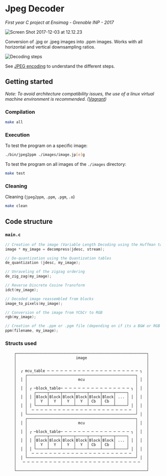 # Jpeg Decoder

*First year C project at Ensimag - Grenoble INP - 2017*

![Screen Shot 2017-12-03 at 12.12.23](https://i.imgur.com/08F1EoC.jpg)

Conversion of .jpg or .jpeg images into .ppm images.
Works with all horizontal and vertical downsampling ratios.


![Decoding steps](https://i.imgur.com/ieIiYRy.png)

See [JPEG encoding](https://en.wikipedia.org/wiki/JPEG#Encoding) to understand the different steps.

## Getting started

*Note: To avoid architecture compatibility issues, the use of a linux virtual machine environment is recommended. ([Vagrant](https://www.vagrantup.com/downloads.html))*

### Compilation

```sh
make all
```

### Execution

To test the program on a specific image:

```sh
./bin/jpeg2ppm ./images/image.jp[e]g
```

To test the program on all images of the `./images` directory:

```sh
make test
```

### Cleaning

Cleaning (`jpeg2ppm`, `.ppm`, `.pgm`, `.o`)
```sh
make clean
```

## Code structure

### `main.c`

```c
// Creation of the image (Variable Length Decoding using the Huffman tables)
image * my_image = decompress(jdesc, stream);

// De-quantization using the Quantization tables
de_quantization (jdesc, my_image);

// Unraveling of the zigzag ordering
de_zig_zag(my_image);

// Reverse Discrete Cosine Transform
idct(my_image);

// Decoded image reassembled from blocks
image_to_pixels(my_image);

// Conversion of the image from YCbCr to RGB
rgb(my_image);

// Creation of the .ppm or .pgm file (depending on if its a B&W or RGB image)
ppm(filename, my_image);
```

### Structs used
```
    ┌───────────────────────────────────────────────────────────┐
    │                           image                           │
    │                                                           │
    │                                                           │
    │  ┌ mcu_table ─ ─ ─ ─ ─ ─ ─ ─ ─ ─ ─ ─ ─ ─ ─ ─ ─ ─ ─ ─ ─ ┐  │
    │    ┌─────────────────────────────────────────────────┐    │
    │  │ │                       mcu                       │ │  │
    │    │                                                 │    │
    │  │ │ ┌ ─block_table─ ─ ─ ─ ─ ─ ─ ─ ─ ─ ─ ─ ─ ─ ─ ─ ┐ │ │  │
    │    │   ┌─────┬─────┬─────┬─────┬─────┬─────┬─────┐   │    │
    │  │ │ │ │Block│Block│Block│Block│Block│Block│ ... │ │ │ │  │
    │    │   │  Y  │  Y  │  Y  │  Y  │ Cb  │ Cb  │     │   │    │
    │  │ │ │ └─────┴─────┴─────┴─────┴─────┴─────┴─────┘ │ │ │  │
    │    │  ─ ─ ─ ─ ─ ─ ─ ─ ─ ─ ─ ─ ─ ─ ─ ─ ─ ─ ─ ─ ─ ─ ─  │    │
    │  │ └─────────────────────────────────────────────────┘ │  │
    │    ┌─────────────────────────────────────────────────┐    │
    │  │ │                       mcu                       │ │  │
    │    │                                                 │    │
    │  │ │ ┌ ─block_table─ ─ ─ ─ ─ ─ ─ ─ ─ ─ ─ ─ ─ ─ ─ ─ ┐ │ │  │
    │    │   ┌─────┬─────┬─────┬─────┬─────┬─────┬─────┐   │    │
    │  │ │ │ │Block│Block│Block│Block│Block│Block│ ... │ │ │ │  │
    │    │   │  Y  │  Y  │  Y  │  Y  │ Cb  │ Cb  │     │   │    │
    │  │ │ │ └─────┴─────┴─────┴─────┴─────┴─────┴─────┘ │ │ │  │
    │    │  ─ ─ ─ ─ ─ ─ ─ ─ ─ ─ ─ ─ ─ ─ ─ ─ ─ ─ ─ ─ ─ ─ ─  │    │
    │  │ └─────────────────────────────────────────────────┘ │  │
    │   ─ ─ ─ ─ ─ ─ ─ ─ ─ ─ ─ ─ ─ ─ ─ ─ ─ ─ ─ ─ ─ ─ ─ ─ ─ ─ ─   │
    │                                                           │
    └───────────────────────────────────────────────────────────┘
```
